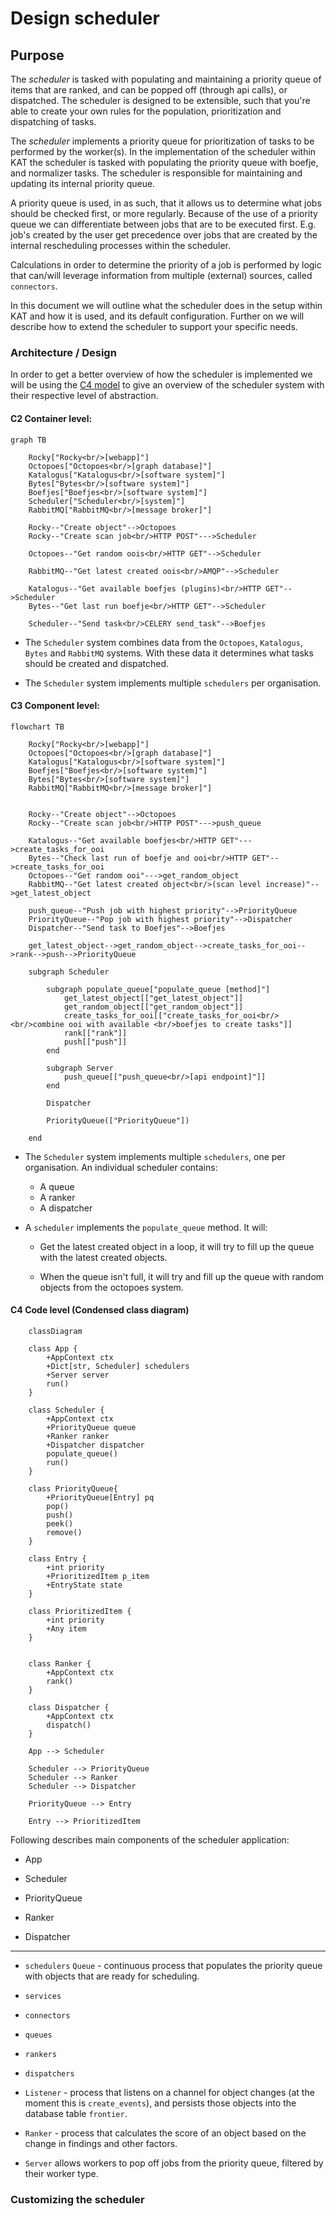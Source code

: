 # Design scheduler

## Purpose

The *scheduler* is tasked with populating and maintaining a priority queue of
items that are ranked, and can be popped off (through api calls), or dispatched.
The scheduler is designed to be extensible, such that you're able to create
your own rules for the population, prioritization and dispatching of tasks.

The *scheduler* implements a priority queue for prioritization of tasks to be
performed by the worker(s). In the implementation of the scheduler within KAT
the scheduler is tasked with populating the priority queue with boefje, and
normalizer tasks. The scheduler is responsible for maintaining and updating
its internal priority queue.

A priority queue is used, in as such, that it allows us to determine what jobs
should be checked first, or more regularly. Because of the use of a priority
queue we can differentiate between jobs that are to be executed first. E.g.
job's created by the user get precedence over jobs that are created by the
internal rescheduling processes within the scheduler.

Calculations in order to determine the priority of a job is performed by logic
that can/will leverage information from multiple (external) sources, called
`connectors`.

In this document we will outline what the scheduler does in the setup within
KAT and how it is used, and its default configuration. Further on we will
describe how to extend the scheduler to support your specific needs.

### Architecture / Design

In order to get a better overview of how the scheduler is implemented we will
be using the [C4 model](https://c4model.com/) to give an overview of the
scheduler system with their respective level of abstraction.

#### C2 Container level:

```mermaid
graph TB
    
    Rocky["Rocky<br/>[webapp]"]
    Octopoes["Octopoes<br/>[graph database]"]
    Katalogus["Katalogus<br/>[software system]"]
    Bytes["Bytes<br/>[software system]"]
    Boefjes["Boefjes<br/>[software system]"]
    Scheduler["Scheduler<br/>[system]"]
    RabbitMQ["RabbitMQ<br/>[message broker]"]

    Rocky--"Create object"-->Octopoes
    Rocky--"Create scan job<br/>HTTP POST"--->Scheduler

    Octopoes--"Get random oois<br/>HTTP GET"-->Scheduler

    RabbitMQ--"Get latest created oois<br/>AMQP"-->Scheduler

    Katalogus--"Get available boefjes (plugins)<br/>HTTP GET"-->Scheduler
    Bytes--"Get last run boefje<br/>HTTP GET"-->Scheduler

    Scheduler--"Send task<br/>CELERY send_task"-->Boefjes
```

* The `Scheduler` system combines data from the `Octopoes`, `Katalogus`, `Bytes` and
  `RabbitMQ` systems. With these data it determines what tasks should be
  created and dispatched.

* The `Scheduler` system implements multiple `schedulers` per organisation.

#### C3 Component level:

```mermaid
flowchart TB
    
    Rocky["Rocky<br/>[webapp]"]
    Octopoes["Octopoes<br/>[graph database]"]
    Katalogus["Katalogus<br/>[software system]"]
    Boefjes["Boefjes<br/>[software system]"]
    Bytes["Bytes<br/>[software system]"]
    RabbitMQ["RabbitMQ<br/>[message broker]"]


    Rocky--"Create object"-->Octopoes
    Rocky--"Create scan job<br/>HTTP POST"--->push_queue
    
    Katalogus--"Get available boefjes<br/>HTTP GET"--->create_tasks_for_ooi
    Bytes--"Check last run of boefje and ooi<br/>HTTP GET"-->create_tasks_for_ooi
    Octopoes--"Get random ooi"--->get_random_object
    RabbitMQ--"Get latest created object<br/>(scan level increase)"-->get_latest_object

    push_queue--"Push job with highest priority"-->PriorityQueue
    PriorityQueue--"Pop job with highest priority"-->Dispatcher
    Dispatcher--"Send task to Boefjes"-->Boefjes

    get_latest_object-->get_random_object-->create_tasks_for_ooi-->rank-->push-->PriorityQueue

    subgraph Scheduler

        subgraph populate_queue["populate_queue [method]"]
            get_latest_object[["get_latest_object"]]
            get_random_object[["get_random_object"]]
            create_tasks_for_ooi[["create_tasks_for_ooi<br/><br/>combine ooi with available <br/>boefjes to create tasks"]]
            rank[["rank"]]
            push[["push"]]
        end

        subgraph Server
            push_queue[["push_queue<br/>[api endpoint]"]]
        end

        Dispatcher

        PriorityQueue(["PriorityQueue"])

    end

```

* The `Scheduler` system implements multiple `schedulers`, one per
  organisation. An individual scheduler contains:

  - A queue
  - A ranker
  - A dispatcher

* A `scheduler` implements the `populate_queue` method. It will:

  - Get the latest created object in a loop, it will try to fill up the queue
    with the latest created objects.

  - When the queue isn't full, it will try and fill up the queue with random
    objects from the octopoes system.

#### C4 Code level (Condensed class diagram)

```mermaid
    classDiagram

    class App {
        +AppContext ctx
        +Dict[str, Scheduler] schedulers
        +Server server
        run()
    }

    class Scheduler {
        +AppContext ctx
        +PriorityQueue queue
        +Ranker ranker
        +Dispatcher dispatcher
        populate_queue()
        run()
    }

    class PriorityQueue{
        +PriorityQueue[Entry] pq
        pop()
        push()
        peek()
        remove()
    }

    class Entry {
        +int priority
        +PrioritizedItem p_item
        +EntryState state
    }

    class PrioritizedItem {
        +int priority
        +Any item
    }


    class Ranker {
        +AppContext ctx
        rank()
    }

    class Dispatcher {
        +AppContext ctx
        dispatch()
    }

    App --> Scheduler

    Scheduler --> PriorityQueue
    Scheduler --> Ranker
    Scheduler --> Dispatcher

    PriorityQueue --> Entry

    Entry --> PrioritizedItem
```


Following describes main components of the scheduler application:

* App

* Scheduler

* PriorityQueue

* Ranker

* Dispatcher

---

* `schedulers`
`Queue` - continuous process that populates the priority queue with
  objects that are ready for scheduling.

* `services`

* `connectors`

* `queues`

* `rankers`

* `dispatchers`

* `Listener` - process that listens on a channel for object changes 
  (at the moment this is `create_events`), and persists those objects into
  the database table `frontier`.

* `Ranker` - process that calculates the score of an object based on
  the change in findings and other factors.

* `Server` allows workers to pop off jobs from the priority queue, filtered by
   their worker type.

### Customizing the scheduler
